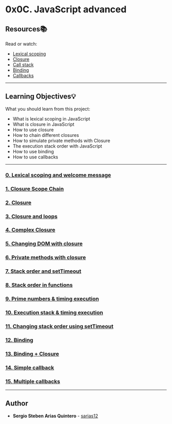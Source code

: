 # 0x0C. JavaScript advanced

## Resources:books:
Read or watch:
* [Lexical scoping](https://intranet.hbtn.io/rltoken/g-zr8tvvc7rW022BJACkmQ)
* [Closure](https://intranet.hbtn.io/rltoken/O1oMScZjNIWydX6nnV_k3Q)
* [Call stack](https://intranet.hbtn.io/rltoken/WsNQ1uR0omWQzaIBBbt14Q)
* [Binding](https://intranet.hbtn.io/rltoken/xJPkQ6H1Ph_GFgSeJzFiOg)
* [Callbacks](https://intranet.hbtn.io/rltoken/h1fiqPqwFzQQHNrGR4olxA)


---
## Learning Objectives:bulb:
What you should learn from this project:


* What is lexical scoping in JavaScript
* What is closure in JavaScript
* How to use closure
* How to chain different closures
* How to simulate private methods with Closure
* The execution stack order with JavaScript
* How to use binding
* How to use callbacks
---


### [0. Lexical scoping and welcome message](./0-welcome.js)

### [1. Closure Scope Chain](./1-nested_functions.js)

### [2. Closure](./2-function_me.js)

### [3. Closure and loops](./3-classrooms.js)

### [4. Complex Closure](./4-math.js)

### [5. Changing DOM with closure](./5-mode.js)

### [6. Private methods with closure](./6-hogwarts.js)

### [7. Stack order and setTimeout](./7-timeout.js)

### [8. Stack order in functions](./8-payments.js)

### [9. Prime numbers & timing execution](./9-prime.js)

### [10. Execution stack & timing execution](./10-prime.js)

### [11. Changing stack order using setTimeout](./11-prime.js)

### [12. Binding](./12-room_area.js)

### [13. Binding + Closure](./13-bind_user.js)

### [14. Simple callback](./14-wikipedia.js)

### [15. Multiple callbacks](./100-stock.js)


---
## Author
* **Sergio Steben Arias Quintero** - [sarias12](https://github.com/sarias12)

